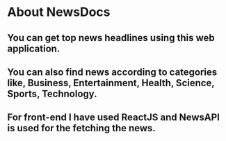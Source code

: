 # About NewsDocs

## You can get top news headlines using this web application.

## You can also find news according to categories like, Business, Entertainment, Health, Science, Sports, Technology.

## For front-end I have used ReactJS and NewsAPI is used for the fetching the news.
